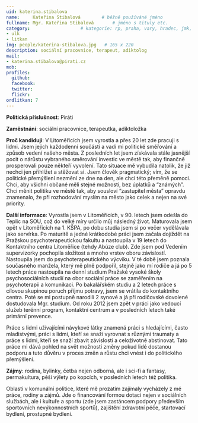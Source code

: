 ```yaml
---
uid: katerina.stibalova
name:     Kateřina Stibalová	  	# běžně používáné jméno
fullname: Mgr. Kateřina Stibalová	  	# jméno s tituly etc.
category:                 	# kategorie: rp, praha, vary, hradec, jmk, senat
- ulk
- litkan
img: people/katerina-stibalova.jpg   # 165 x 220
description: sociální pracovnice, terapeut, adiktolog
mail:
- katerina.stibalova@pirati.cz
mob:
profiles:
  github:
  facebook:
  twitter: 
  flickr:
ordlitkan: 7
---
```

**Politická příslušnost**: Piráti

**Zaměstnání**: sociální pracovnice, terapeutka, adiktoložka

**Proč kandiduji**: V Litoměřicích jsem vyrostla a přes 20 let zde pracuji s lidmi. Jsem jejich každodenní součástí a vadí mi politické směřování a způsob vedení našeho města. Z posledních let jsem získávala stále jasnější pocit o nárůstu vybraného směrování investic ve městě tak, aby finančně prosperovali pouze někteří vyvolení. Tato situace mě vybudila natolik, že již nechci jen přihlížet a stěžovat si. Jsem člověk pragmatický; vím, že se politické přemýšlení nezmění ze dne na den, ale chci této přeměně pomoci. Chci, aby všichni občané měli stejné možnosti, bez úplatků a “známých”. Chci měnit politiku ve městě tak, aby sousloví “zastupitel města” opravdu znamenalo, že při rozhodování myslím na město jako celek a nejen na své priority. 

**Další informace**: Vyrostla jsem v Litoměřicích, v 90. letech jsem odešla do Teplic na SOU, což do velké míry určilo můj následný život. Maturovala jsem opět v Litoměřicích na 1. KŠPA, po dobu studia jsem si po večer vydělávala jako servírka. Po maturitě a jedné krátkodobé práci jsem začala dojíždět na Pražskou psychoterapeutickou fakultu a nastoupila v 19 letech do Kontaktního centra Litoměřice (tehdy Abúze club). Zde jsem pod Vedením supervizorky pochopila složitost a mnoho vrstev oboru závislostí. Nastoupila jsem do psychoterapeutického výcviku. V té době jsem poznala současného manžela, který mě plně podpořil, stejně jako mí rodiče a já po 5 letech práce nastoupila na denní studium Pražské vysoké školy psychosociálních studií na obor sociální práce se zaměřením na psychoterapii a komunikaci. Po bakalářském studiu a 2 letech práce s cílovou skupinou poruch příjmu potravy, jsem se vrátila do kontaktního centra. Poté se mi postupně narodili 2 synové a já při rodičovské dovolené dostudovala Mgr. studium. Od roku 2012 jsem zpět v práci jako vedoucí služeb terénní program, kontaktní centrum a v posledních letech také primární prevence. 

Práce s lidmi užívajícími návykové látky znamená práci s hledajícími, často mladistvými, práci s lidmi, kteří se snaží vyrovnat s různými traumaty a práce s lidmi, kteří se snaží zbavit závislosti a celoživotně abstinovat. Tato práce mi dává pohled na svět možností změny pokud lidé dostanou podporu a tuto důvěru v proces změn a růstu chci vnést i do politického přemýšlení.

**Zájmy**: rodina, bylinky, četba nejen odborná, ale i sci-fi a fantasy, permakultura, pěší výlety po kopcích, v posledních letech též politika.

Oblasti v komunální politice, které mě prozatím zajímaly vycházely z mé práce, rodiny a zájmů. Jde o financování formou dotací nejen v sociálních službách, ale i kultuře a sportu (zde jsem zastáncem podpory především sportovních nevýkonnostních sportů), zajištění zdravotní péče, startovací bydlení, prostupné bydlení.

